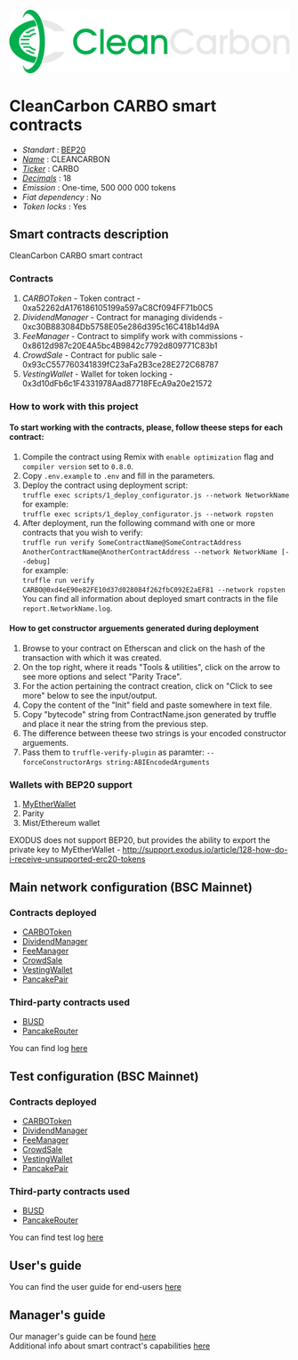 ![CARBO](logo.png "CleanCarbon")

# CleanCarbon CARBO smart contracts

* _Standart_        : [BEP20](https://github.com/binance-chain/BEPs/blob/master/BEP20.md)
* _[Name](https://github.com/binance-chain/BEPs/blob/master/BEP20.md#5111-name)_            : CLEANCARBON
* _[Ticker](https://github.com/binance-chain/BEPs/blob/master/BEP20.md#5112-symbol)_          : CARBO
* _[Decimals](https://github.com/binance-chain/BEPs/blob/master/BEP20.md#5113-decimals)_        : 18
* _Emission_        : One-time, 500 000 000 tokens
* _Fiat dependency_ : No
* _Token locks_     : Yes

## Smart contracts description

CleanCarbon CARBO smart contract

### Contracts
1. _CARBOToken_ - Token contract - 0xa52262dA176186105199a597aC8Cf094FF71b0C5
2. _DividendManager_ - Contract for managing dividends - 0xc30B883084Db5758E05e286d395c16C418b14d9A
3. _FeeManager_ - Contract to simplify work with commissions - 0x8612d987c20E4A5bc4B9842c7792d809771C83b1
4. _CrowdSale_ - Contract for public sale - 0x93cC557760341839fC23aFa2B3ce28E272C68787
5. _VestingWallet_ - Wallet for token locking - 0x3d10dFb6c1F4331978Aad87718FEcA9a20e21572


### How to work with this project
#### To start working with the contracts, please, follow theese steps for each contract:
1. Compile the contract using Remix with `enable optimization` flag and `compiler version` set to `0.8.0`.
2. Copy `.env.example` to `.env` and fill in the parameters.
2. Deploy the contract using deployment script:  
   ```truffle exec scripts/1_deploy_configurator.js --network NetworkName```  
   for example:  
   ```truffle exec scripts/1_deploy_configurator.js --network ropsten```
3. After deployment, run the following command with one or more contracts that you wish to verify:  
    ```truffle run verify SomeContractName@SomeContractAddress AnotherContractName@AnotherContractAddress --network NetworkName [--debug]```  
    for example:  
    ```truffle run verify  CARBO@0xd4eE90e82FE10d37d028084f262fbC092E2aEF81 --network ropsten```  
    You can find all information about deployed smart contracts in the file `report.NetworkName.log`.
#### How to get constructor arguements generated during deployment
1. Browse to your contract on Etherscan and click on the hash of the transaction with which it was created.
2. On the top right, where it reads "Tools & utilities", click on the arrow to see more options and select "Parity Trace".
3. For the action pertaining the contract creation, click on "Click to see more" below to see the input/output.
4. Copy the content of the "Init" field and paste somewhere in text file.
5. Copy "bytecode" string from ContractName.json generated by truffle and place it near the string from the previous step.
6. The difference between theese two strings is your encoded constructor arguements.
7. Pass them to `truffle-verify-plugin` as paramter: `--forceConstructorArgs string:ABIEncodedArguments`

### Wallets with BEP20 support
1. [MyEtherWallet](https://www.myetherwallet.com)
2. Parity
3. Mist/Ethereum wallet

EXODUS does not support BEP20, but provides the ability to export the private key to MyEtherWallet - http://support.exodus.io/article/128-how-do-i-receive-unsupported-erc20-tokens

## Main network configuration (BSC Mainnet)

### Contracts deployed
* [CARBOToken](https://bscscan.com/token/0xa52262dA176186105199a597aC8Cf094FF71b0C5)
* [DividendManager](https://bscscan.com/address/0xc30B883084Db5758E05e286d395c16C418b14d9A)
* [FeeManager](https://bscscan.com/address/0x8612d987c20E4A5bc4B9842c7792d809771C83b1)
* [CrowdSale](https://bscscan.com/address/0x93cC557760341839fC23aFa2B3ce28E272C68787)
* [VestingWallet](https://bscscan.com/address/0x3d10dFb6c1F4331978Aad87718FEcA9a20e21572)
* [PancakePair](https://bscscan.com/address/0x6831281c4B4De049fafB288041f395AEda8a5d6C)
### Third-party contracts used
* [BUSD](https://bscscan.com/token/0xe9e7CEA3DedcA5984780Bafc599bD69ADd087D56)
* [PancakeRouter](https://bscscan.com/address/0x10ED43C718714eb63d5aA57B78B54704E256024E)


You can find log [here](docs/report.main.md)

## Test configuration (BSC Mainnet)
### Contracts deployed
* [CARBOToken](https://bscscan.com/token/0x974a5666f371195672968d55954e05FbE586089d)
* [DividendManager](https://bscscan.com/address/0x074Cb27e5D5Bf86442Dc31ea19cf302F7B5c8AD5)
* [FeeManager](https://bscscan.com/address/0xaC7EB7A8fF44FDbF70CeFF0238376B8656fA7F0c)
* [CrowdSale](https://bscscan.com/address/0xffd9b83ea5a4196eff283adfbd551683f8d8e7a0)
* [VestingWallet](https://bscscan.com/address/0xA2c8ac0953c2753471B2bD780f8e2910376Fc6AB)
* [PancakePair](https://bscscan.com/address/0x630D9D56643777f38E1Cf04dddf2E1c9b8EB6d67)
### Third-party contracts used
* [BUSD](https://bscscan.com/token/0xe9e7cea3dedca5984780bafc599bd69add087d56)
* [PancakeRouter](https://bscscan.com/address/0x10ED43C718714eb63d5aA57B78B54704E256024E)

You can find test log [here](docs/report.test.md)

## User's guide
You can find the user guide for end-users [here](docs/user.md)

## Manager's guide
Our manager's guide can be found [here](docs/manager.md)  
Additional info about smart contract's capabilities [here](docs/additional.md)
